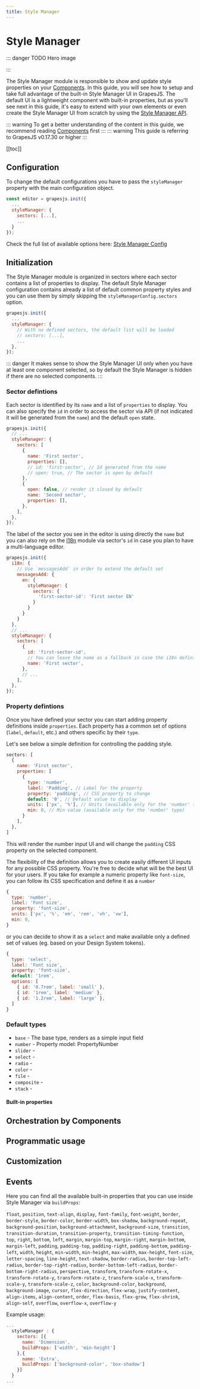 ```yaml
---
title: Style Manager
---
```


# Style Manager

::: danger TODO
Hero image
<!-- <p align="center"><img src="http://grapesjs.com/img/sc-grapesjs-blocks-prp.jpg" alt="GrapesJS - Block Manager" height="400" align="center"/></p> -->
:::

The Style Manager module is responsible to show and update style properties on your [Components]. In this guide, you will see how to setup and take full advantage of the built-in Style Manager UI in GrapesJS.
The default UI is a lightweight component with built-in properties, but as you'll see next in this guide, it's easy to extend with your own elements or even create the Style Manager UI from scratch by using the [Style Manager API].

::: warning
To get a better understanding of the content in this guide, we recommend reading [Components] first
:::
::: warning
This guide is referring to GrapesJS v0.17.30 or higher
:::

[[toc]]

## Configuration

To change the default configurations you have to pass the `styleManager` property with the main configuration object.

```js
const editor = grapesjs.init({
  ...
  styleManager: {
    sectors: [...],
    ...
  }
});
```

Check the full list of available options here: [Style Manager Config](https://github.com/artf/grapesjs/blob/master/src/style_manager/config/config.js)





## Initialization

The Style Manager module is organized in sectors where each sector contains a list of properties to display. The default Style Manager configuration contains already a list of default common property styles and you can use them by simply skipping the `styleManagerConfig.sectors` option.

```js
grapesjs.init({
  ...
  styleManager: {
    // With no defined sectors, the default list will be loaded
    // sectors: [...],
    ...
  },
});
```

::: danger
It makes sense to show the Style Manager UI only when you have at least one component selected, so by default the Style Manager is hidden if there are no selected components.
:::

### Sector defintions

Each sector is identified by its `name` and a list of `properties` to display. You can also specify the `id` in order to access the sector via API (if not indicated it will be generated from the `name`) and the default `open` state.

```js
grapesjs.init({
  // ...
  styleManager: {
    sectors: [
      {
        name: 'First sector',
        properties: [],
        // id: 'first-sector', // Id generated from the name
        // open: true, // The sector is open by default
      },
      {
        open: false, // render it closed by default
        name: 'Second sector',
        properties: [],
      },
    ],
  },
});
```
The label of the sector you see in the editor is using directly the `name` but you can also rely on the [I18n] module via sector's `id` in case you plan to have a multi-language editor.

```js
grapesjs.init({
  i18n: {
    // Use `messagesAdd` in order to extend the default set
    messagesAdd: {
      en: {
        styleManager: {
          sectors: {
            'first-sector-id': 'First sector EN'
          }
        }
      }
    }
  },
  // ...
  styleManager: {
    sectors: [
      {
        id: 'first-sector-id',
        // You can leave the name as a fallback in case the i18n definition is missing
        name: 'First sector',
      },
      // ...
    ],
  },
});
```

### Property defintions

Once you have defined your sector you can start adding property definitions inside `properties`. Each property has a common set of options (`label`, `default`, etc.) and others specific by their `type`.

Let's see below a simple definition for controlling the padding style.

```js
sectors: [
  {
    name: 'First sector',
    properties: [
      {
        type: 'number',
        label: 'Padding', // Label for the property
        property: 'padding', // CSS property to change
        default: '0', // Default value to display
        units: ['px', '%'], // Units (available only for the 'number' type)
        min: 0, // Min value (available only for the 'number' type)
      }
    ],
  },
]
```
This will render the number input UI and will change the `padding` CSS property on the selected component.

The flexibility of the definition allows you to create easily different UI inputs for any possible CSS property. You're free to decide what will be the best UI for your users. If you take for example a numeric property like `font-size`, you can follow its CSS specification and define it as a `number`

```js
{
  type: 'number',
  label: 'Font size',
  property: 'font-size',
  units: ['px', '%', 'em', 'rem', 'vh', 'vw'],
  min: 0,
}
```
or you can decide to show it as a `select` and make available only a defined set of values (eg. based on your Design System tokens).

```js
{
  type: 'select',
  label: 'Font size',
  property: 'font-size',
  default: '1rem',
  options: [
    { id: '0.7rem', label: 'small' },
    { id: '1rem', label: 'medium' },
    { id: '1.2rem', label: 'large' },
  ]
}
```


### Default types

* `base` - The base type, renders as a simple input field
* `number` - Property model: PropertyNumber
* `slider` -
* `select` -
* `radio` -
* `color` -
* `file` -
* `composite` -
* `stack` -

#### Built-in properties

## Orchestration by Components

## Programmatic usage

## Customization

## Events


Here you can find all the available built-in properties that you can use inside Style Manager via `buildProps`:

`float`, `position`, `text-align`, `display`, `font-family`, `font-weight`, `border`, `border-style`, `border-color`, `border-width`, `box-shadow`, `background-repeat`, `background-position`, `background-attachment`, `background-size`, `transition`, `transition-duration`, `transition-property`, `transition-timing-function`, `top`, `right`, `bottom`, `left`, `margin`, `margin-top`, `margin-right`, `margin-bottom`, `margin-left`, `padding`, `padding-top`, `padding-right`, `padding-bottom`, `padding-left`, `width`, `height`, `min-width`, `min-height`, `max-width`, `max-height`, `font-size`, `letter-spacing`, `line-height`, `text-shadow`, `border-radius`, `border-top-left-radius`, `border-top-right-radius`, `border-bottom-left-radius`, `border-bottom-right-radius`, `perspective`, `transform`, `transform-rotate-x`, `transform-rotate-y`, `transform-rotate-z`, `transform-scale-x`, `transform-scale-y`, `transform-scale-z`, `color`, `background-color`, `background`, `background-image`, `cursor`, `flex-direction`, `flex-wrap`, `justify-content`, `align-items`, `align-content`, `order`, `flex-basis`, `flex-grow`, `flex-shrink`, `align-self`, `overflow`, `overflow-x`, `overflow-y`

Example usage:
```js
...
  styleManager : {
    sectors: [{
      name: 'Dimension',
      buildProps: ['width', 'min-height']
    },{
      name: 'Extra',
      buildProps: ['background-color', 'box-shadow']
    }]
  }
...
```


[Components]: <Components.html>
[I18n]: <I18n.html>
[Style Manager API]: </api/style_manager.html>